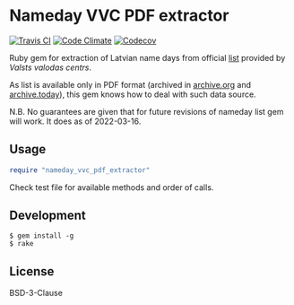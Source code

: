 # Nameday VVC PDF extractor

[![Travis CI](https://img.shields.io/travis/aleksandrs-ledovskis/nameday-vvc-pdf-extractor.svg?style=flat-square)](https://travis-ci.org/aleksandrs-ledovskis/nameday-vvc-pdf-extractor)
[![Code Climate](https://img.shields.io/codeclimate/maintainability/aleksandrs-ledovskis/nameday-vvc-pdf-extractor.svg?style=flat-square)](https://codeclimate.com/github/aleksandrs-ledovskis/nameday-vvc-pdf-extractor)
[![Codecov](https://img.shields.io/codecov/c/github/aleksandrs-ledovskis/nameday-vvc-pdf-extractor.svg?style=flat-square)](https://codecov.io/gh/aleksandrs-ledovskis/nameday-vvc-pdf-extractor)

Ruby gem for extraction of Latvian name days from official [list](https://www.vvc.gov.lv/lv/media/157/download?attachment) provided by _Valsts valodas centrs_.

As list is available only in PDF format (archived in [archive.org](https://web.archive.org/web/20220319122108/http://vvc.gov.lv/advantagecms/export/docs/komisijas/tradic_v%C4%81rdadienu_saraksts_2022.pdf) and [archive.today](https://archive.today/T5Wbd)), this gem knows how to deal with such data source.

N.B. No guarantees are given that for future revisions of nameday list gem will work. It does as of 2022-03-16.

## Usage

```ruby
require "nameday_vvc_pdf_extractor"
```

Check test file for available methods and order of calls.

## Development

```shell
$ gem install -g
$ rake
```

## License

BSD-3-Clause
